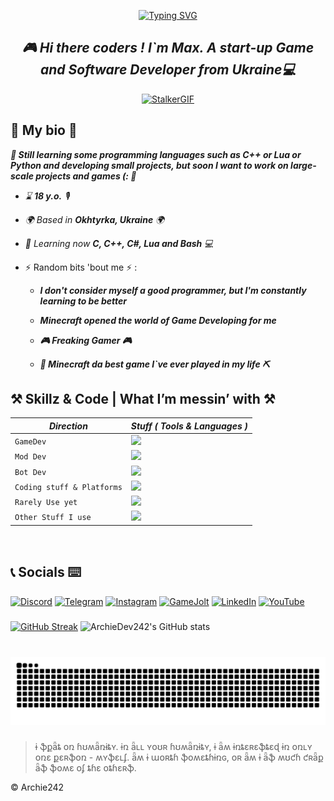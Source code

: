 <p align = "center" >
 <a href="https://git.io/typing-svg">
  <img src="https://readme-typing-svg.demolab.com?font=Fira+Code&weight=500&size=25&pause=1000&color=1FF765&random=true&width=435&lines=!+Borshch+!;Idk+how+to+fix+it.;Mushrooms%3F+(%3A;Unity+or+Unreal+Engine%3F;GameDev+in+our+hearts%5E%5E;C%2B%2B+or+Python%3F;Our+knowledge+is+our+weapon!;%F0%9F%AA%ACHack+the+planet%F0%9F%AA%AC;Let%60s+code+together!;Games+or+Books%3F;%F0%9F%8D%8Cbanana%F0%9F%8D%8C;Minecraft;Don't+be+shy+about+mistakes;Be+Brave;Wanna+Play%3F;Games+Games+Games!!!;.Panzerschnauzer.;%F0%9F%91%81%EF%B8%8FRickroll%F0%9F%91%81%EF%B8%8F;S.T.A.L.K.E.R....2%3F;%F0%9F%A7%A0Use+your+brains%F0%9F%A7%A0" alt="Typing SVG" />
 </a>
</p>

## *<div align = "center">🎮 Hi there coders ! I`m Max. A start-up Game and Software Developer from Ukraine💻</div>* 

<p align = "center">
 <a href = "https://www.stalker-game.com/en"><img src = "https://github.com/ArchieDev242/ArchieDev242/blob/main/assets/stalker.gif" alt = "StalkerGIF"/></a>
</p>

<h2>💾 My bio 💾</h2>

***📄 Still learning some programming languages such as C++ or Lua or Python and developing small projects, but soon I want to work on large-scale projects and games (: 📄***  

- *⌛️ ***18 y.o.*** 🎙*

- *🌍  Based in ***Okhtyrka, Ukraine*** 🌍*
 
- *🧠  Learning now ***C, C++, C#, Lua and Bash*** 💻*
  
- ⚡  Random bits 'bout me ⚡ :
  - ***I don't consider myself a good programmer, but I'm constantly learning to be better***
    
  - ***Minecraft opened the world of Game Developing for me***
    
  - ***🎮 Freaking Gamer 🎮***
    
  - ***🧱 Minecraft da best game I`ve ever played in my life ⛏***
  
<h2>⚒ Skillz & Code | What I’m messin’ with ⚒</h2>

| *Direction* | *Stuff ( Tools & Languages )* |
| --- | --- |
| `GameDev` | <a href = "https://skillicons.dev"><img src = "https://skillicons.dev/icons?i=cpp,unreal,windows"/></a> |
| `Mod Dev` | <a href = "https://skillicons.dev"><img src = "https://skillicons.dev/icons?i=python,cpp,lua,java"/></a> |
| `Bot Dev` | <a href = "https://skillicons.dev"><img src = "https://skillicons.dev/icons?i=cpp,python,discord,bots"/></a> |
| `Coding stuff & Platforms` | <a href = "https://skillicons.dev"><img src = "https://skillicons.dev/icons?i=visualstudio,vscode,linux,windows"/></a> |
| `Rarely Use yet` |<a href = "https://skillicons.dev"> <img src = "https://skillicons.dev/icons?i=java,lua,rust,cs"/></a> |
| `Other Stuff I use` | <a href = "https://skillicons.dev"><img src = "https://skillicons.dev/icons?i=ps,blender"/></a>|

<br/>  

###

<h2>📞 Socials ⌨️</h2>

<div align = "left">

[![Discord](https://img.shields.io/badge/Discord-%235865F2.svg?&logo=discord&logoColor=white)](https://discordapp.com/users/593002022068944905)
[![Telegram](https://img.shields.io/badge/Telegram-2CA5E0?logo=telegram&logoColor=white)](https://t.me/Archie242)
[![Instagram](https://img.shields.io/badge/Instagram-%23E4405F.svg?logo=Instagram&logoColor=white)](https://www.instagram.com/gametopluss?igsh=eW4zdGlreGJhdTR5)
[![GameJolt](https://img.shields.io/badge/Game_Jolt-%3A3-CCFF00?logo=gamejolt)](https://gamejolt.com/@Archie242)
[![LinkedIn](https://img.shields.io/badge/Linkedin-%230077B5.svg?logo=linkedin&logoColor=white)](https://www.linkedin.com/in/maxym-k-1b633232a/)
[![YouTube](https://img.shields.io/badge/YouTube-%23FF0000.svg?logo=YouTube&logoColor=white)](https://youtu.be/xm3YgoEiEDc?si=tLrYuppMQjImd6rN)


</div>

###

[![GitHub Streak](https://streak-stats.demolab.com?user=ArchieDev242&theme=nightfox&border_radius=5&date_format=M%20j%5B%2C%20Y%5D&card_width=500&card_height=200)](https://git.io/streak-stats)
![ArchieDev242's GitHub stats](https://github-readme-stats.vercel.app/api?username=archiedev242&show_icons=true&theme=tokyonight)
<!--
<div align = "center">
 
[![Top Langs](https://github-readme-stats.vercel.app/api/top-langs/?username=archiedev242&theme=tokyonight)](https://github.com/archiedev242/github-readme-stats) 

</div>
-->

###

###

<br clear = "both">

<img src = "https://raw.githubusercontent.com/ArchieDev242/ArchieDev242/output/snake.svg" alt = "Snake animation" />

###

<div>
  <blockquote>
    <p>ɨ ֆքǟȶ օռ ɦʊʍǟռɨȶʏ.  ɨռ ǟʟʟ ʏօʊʀ ɦʊʍǟռɨȶʏ, ɨ ǟʍ ɨռȶɛʀɛֆȶɛɖ ɨռ օռʟʏ օռɛ քɛʀֆօռ - ʍʏֆɛʟʄ.  ǟʍ ɨ աօʀȶɦ ֆօʍɛȶɦɨռɢ, օʀ ǟʍ ɨ ǟֆ ʍʊƈɦ ƈʀǟք ǟֆ ֆօʍɛ օʄ ȶɦɛ օȶɦɛʀֆ.</p>
  </blockquote>
  <p>© Archie242</p>
</div>
